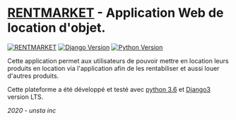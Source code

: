 # [RENTMARKET](https://github.com/flavien-hugs/RentMarket) - Application Web de location d'objet.

[![RENTMARKET](https://img.shields.io/badge/RENTMARKET-V.0.0.1-success.svg)](https://unsta-shortenurl.herokuapp.com/)
[![Django Version](https://img.shields.io/badge/Django-Version3-success.svg)](http://www.djangoproject.com)
[![Python Version](https://img.shields.io/badge/Python-3.6-brightgreen.svg)](https://www.python.com)

Cette application permet aux utilisateurs de pouvoir mettre en location leurs produits en location via l'application afin de les rentabiliser et aussi louer d'autres produits.


Cette plateforme a été développé et testé avec [python 3.6](https://www.python.org)
et [Django3](https://www.djangoproject.com) version LTS.

*2020 - unsta inc*